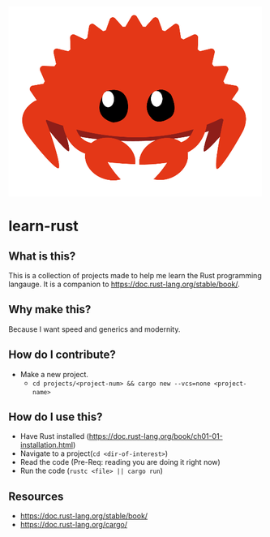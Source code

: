 ![alt text](rusty-md.png "rustacean")

# learn-rust

## What is this?

This is a collection of projects made to help me learn the Rust programming langauge. It is a companion to https://doc.rust-lang.org/stable/book/.

## Why make this?

Because I want speed and generics and modernity.

## How do I contribute?

- Make a new project.
	- `cd projects/<project-num> && cargo new --vcs=none <project-name>`

## How do I use this?

- Have Rust installed (https://doc.rust-lang.org/book/ch01-01-installation.html)
- Navigate to a project(`cd <dir-of-interest>`)
- Read the code (Pre-Req: reading you are doing it right now)
- Run the code (`rustc <file> || cargo run`)

## Resources

- https://doc.rust-lang.org/stable/book/
- https://doc.rust-lang.org/cargo/
